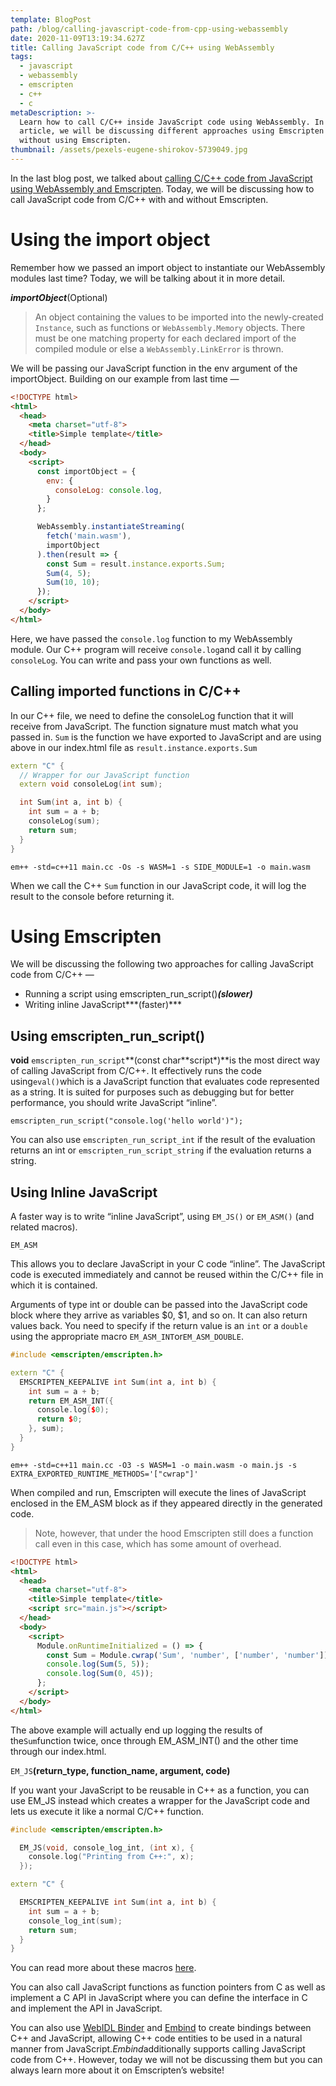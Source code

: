 ```yaml
---
template: BlogPost
path: /blog/calling-javascript-code-from-cpp-using-webassembly
date: 2020-11-09T13:19:34.627Z
title: Calling JavaScript code from C/C++ using WebAssembly
tags:
  - javascript
  - webassembly
  - emscripten
  - c++
  - c
metaDescription: >-
  Learn how to call C/C++ inside JavaScript code using WebAssembly. In this
  article, we will be discussing different approaches using Emscripten and
  without using Emscripten.
thumbnail: /assets/pexels-eugene-shirokov-5739049.jpg
---
```

In the last blog post, we talked about [calling C/C++ code from JavaScript using WebAssembly and Emscripten](https://thecodedose.com/blog/loading-webassembly-modules-in-javascript). Today, we will be discussing how to call JavaScript code from C/C++ with and without Emscripten.

# Using the import object

Remember how we passed an import object to instantiate our WebAssembly modules last time? Today, we will be talking about it in more detail.

***importObject***(Optional)

> An object containing the values to be imported into the newly-created `Instance`, such as functions or `WebAssembly.Memory` objects. There must be one matching property for each declared import of the compiled module or else a `WebAssembly.LinkError` is thrown.

We will be passing our JavaScript function in the env argument of the importObject. Building on our example from last time —

```html
<!DOCTYPE html>
<html>
  <head>
    <meta charset="utf-8">
    <title>Simple template</title>
  </head>
  <body>
    <script>
      const importObject = {
        env: {
          consoleLog: console.log,
        }
      };

      WebAssembly.instantiateStreaming(
        fetch('main.wasm'),
        importObject
      ).then(result => {
        const Sum = result.instance.exports.Sum;
        Sum(4, 5);
        Sum(10, 10);
      });
    </script>
  </body>
</html>
```

Here, we have passed the `console.log` function to my WebAssembly module. Our C++ program will receive `console.log`and call it by calling `consoleLog`. You can write and pass your own functions as well.

## Calling imported functions in C/C++

In our C++ file, we need to define the consoleLog function that it will receive from JavaScript. The function signature must match what you passed in. `Sum` is the function we have exported to JavaScript and are using above in our index.html file as `result.instance.exports.Sum`

```cpp
extern "C" {
  // Wrapper for our JavaScript function
  extern void consoleLog(int sum);

  int Sum(int a, int b) {
    int sum = a + b;
    consoleLog(sum);
    return sum;
  }
}
```

`em++ -std=c++11 main.cc -Os -s WASM=1 -s SIDE_MODULE=1 -o main.wasm`

When we call the C++ `Sum` function in our JavaScript code, it will log the result to the console before returning it.

# Using Emscripten

We will be discussing the following two approaches for calling JavaScript code from C/C++ —

* Running a script using emscripten_run_script()***(slower)***
* Writing inline JavaScript***(faster)***

## Using emscripten_run_script()

**void** `emscripten_run_script`**(const char*\*script*)**is the most direct way of calling JavaScript from C/C++. It effectively runs the code using`eval()`which is a JavaScript function that evaluates code represented as a string. It is suited for purposes such as debugging but for better performance, you should write JavaScript “inline”.

`emscripten_run_script("console.log('hello world')");`

You can also use `emscripten_run_script_int` if the result of the evaluation returns an int or `emscripten_run_script_string` if the evaluation returns a string.

## Using Inline JavaScript

A faster way is to write “inline JavaScript”, using `EM_JS()` or `EM_ASM()` (and related macros).

`EM_ASM`

This allows you to declare JavaScript in your C code “inline”. The JavaScript code is executed immediately and cannot be reused within the C/C++ file in which it is contained.

Arguments of type int or double can be passed into the JavaScript code block where they arrive as variables $0, $1, and so on. It can also return values back. You need to specify if the return value is an `int` or a `double` using the appropriate macro `EM_ASM_INT`or`EM_ASM_DOUBLE`.

```cpp
#include <emscripten/emscripten.h>

extern "C" {
  EMSCRIPTEN_KEEPALIVE int Sum(int a, int b) {
    int sum = a + b;
    return EM_ASM_INT({
      console.log($0);
      return $0;
    }, sum);
  }
}

```

`em++ -std=c++11 main.cc -O3 -s WASM=1 -o main.wasm -o main.js -s EXTRA_EXPORTED_RUNTIME_METHODS='["cwrap"]'`

When compiled and run, Emscripten will execute the lines of JavaScript enclosed in the EM_ASM block as if they appeared directly in the generated code.

> Note, however, that under the hood Emscripten still does a function call even in this case, which has some amount of overhead.

```html
<!DOCTYPE html>
<html>
  <head>
    <meta charset="utf-8">
    <title>Simple template</title>
    <script src="main.js"></script>
  </head>
  <body>
    <script>
      Module.onRuntimeInitialized = () => {
        const Sum = Module.cwrap('Sum', 'number', ['number', 'number']);
        console.log(Sum(5, 5));
        console.log(Sum(0, 45));
      };
    </script>
  </body>
</html>
```

The above example will actually end up logging the results of the`Sum`function twice, once through EM_ASM_INT() and the other time through our index.html.

`EM_JS`**(return_type, function_name, argument, code)**

If you want your JavaScript to be reusable in C++ as a function, you can use EM_JS instead which creates a wrapper for the JavaScript code and lets us execute it like a normal C/C++ function.

```cpp
#include <emscripten/emscripten.h>

  EM_JS(void, console_log_int, (int x), {
    console.log("Printing from C++:", x);
  });

extern "C" {

  EMSCRIPTEN_KEEPALIVE int Sum(int a, int b) {
    int sum = a + b;
    console_log_int(sum);
    return sum;
  }
}

```

You can read more about these macros [here](https://emscripten.org/docs/api_reference/emscripten.h.html).

You can also call JavaScript functions as function pointers from C as well as implement a C API in JavaScript where you can define the interface in C and implement the API in JavaScript.

You can also use [WebIDL Binder](https://emscripten.org/docs/porting/connecting_cpp_and_javascript/WebIDL-Binder.html#webidl-binder) and [Embind](https://emscripten.org/docs/porting/connecting_cpp_and_javascript/embind.html#embind) to create bindings between C++ and JavaScript, allowing C++ code entities to be used in a natural manner from JavaScript.*Embind*additionally supports calling JavaScript code from C++. However, today we will not be discussing them but you can always learn more about it on Emscripten’s website!
